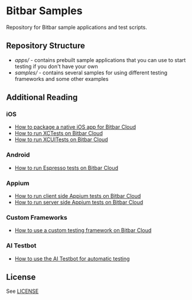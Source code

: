 # Bitbar Samples

Repository for Bitbar sample applications and test scripts.

## Repository Structure
* *apps/* - contains prebuilt sample applications that you can use to start testing if you don't have your own
* *samples/* - contains several samples for using different testing frameworks and some other examples

## Additional Reading

### iOS
* [How to package a native iOS app for Bitbar Cloud](http://docs.bitbar.com/testing/xcode/ipa/index.html)
* [How to run XCTests on Bitbar Cloud](http://docs.bitbar.com/testing/xcode/xctest/index.html)
* [How to run XCUITests on Bitbar Cloud](http://docs.bitbar.com/testing/xcode/xcuitest/index.html)

### Android 
* [How to run Espresso tests on Bitbar Cloud](http://docs.bitbar.com/testing/espresso/index.html)

### Appium 
* [How to run client side Appium tests on Bitbar Cloud](http://docs.bitbar.com/testing/appium/client-side/index.html)
* [How to run server side Appium tests on Bitbar Cloud](http://docs.bitbar.com/testing/appium/server-side/index.html)

### Custom Frameworks 
* [How to use a custom testing framework on Bitbar Cloud](http://docs.bitbar.com/testing/scripted-run/index.html)

### AI Testbot
* [How to use the AI Testbot for automatic testing](http://docs.bitbar.com/testing/appcrawler/index.html)


## License

See [LICENSE](LICENSE)
